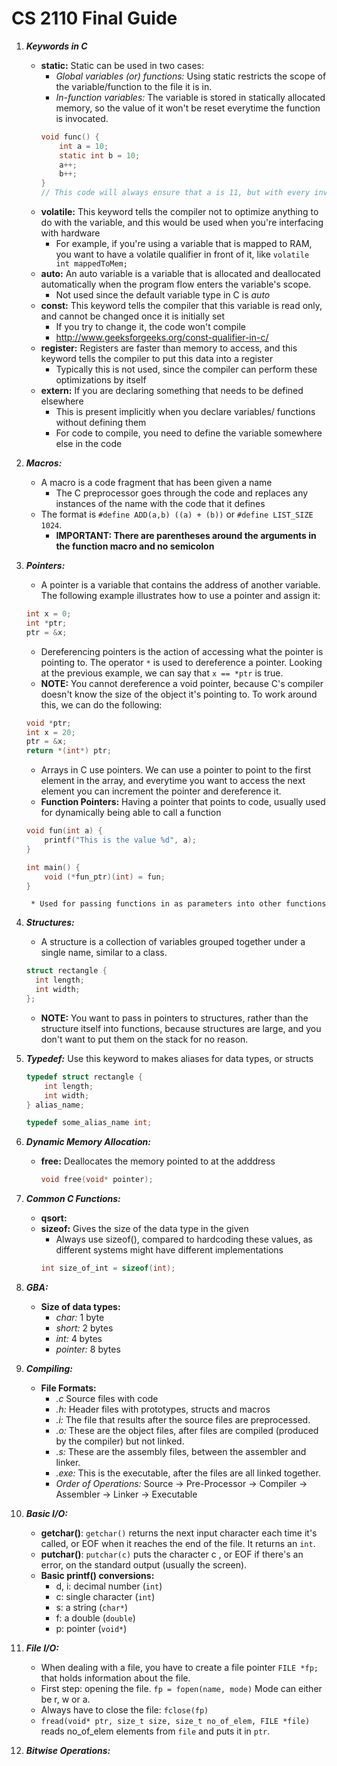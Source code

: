 # CS 2110 Final Guide
1. ***Keywords in C***
   * **static:** Static can be used in two cases:
	   * *Global variables (or) functions:* Using static restricts the scope of the variable/function to the file it is in.
	   * *In-function variables:* The variable is stored in statically allocated memory, so the value of it won't be reset everytime the function is invocated.
	   ```c
	   void func() {
		   int a = 10;
		   static int b = 10;
		   a++;
		   b++;
	   }
	   // This code will always ensure that a is 11, but with every invocation of func(), b increases one.
	   ```
	* **volatile:** This keyword tells the compiler not to optimize anything to do with the variable, and this would be used when you're interfacing with hardware
	   * For example, if you're using a variable that is mapped to RAM, you want to have a volatile qualifier in front of it, like ```volatile int mappedToMem; ```
	* **auto:** An auto variable is a variable that is allocated and deallocated automatically when the program flow enters the variable's scope. 
		* Not used since the default variable type in C is *auto*
	* **const:** This keyword tells the compiler that this variable is read only, and cannot be changed once it is initially set
		* If you try to change it, the code won't compile
		* http://www.geeksforgeeks.org/const-qualifier-in-c/
	* **register:** Registers are faster than memory to access, and this keyword tells the compiler to put this data into a register
		* Typically this is not used, since the compiler can perform these optimizations by itself
	* **extern:** If you are declaring something that needs to be defined elsewhere
		* This is present implicitly when you declare variables/ functions without defining them
		* For code to compile, you need to define the variable somewhere else in the code
   
2. ***Macros:***
	* A macro is a code fragment that has been given a name
		* The C preprocessor goes through the code and replaces any instances of the name with the code that it defines
	* The format is ```#define ADD(a,b) ((a) + (b))``` or ```#define LIST_SIZE 1024```. 
		* **IMPORTANT: There are parentheses around the arguments in the function macro and no semicolon**
	
3. ***Pointers:***
	* A pointer is a variable that contains the address of another variable. The following example illustrates how to use a pointer and assign it:
	```c
	int x = 0;
	int *ptr;
	ptr = &x;
	 ```
	* Dereferencing pointers is the action of accessing what the pointer is pointing to. The operator ```*``` is used to dereference a pointer. Looking at the previous example, we can say that ```x == *ptr``` is true. 
	* **NOTE:** You cannot dereference a void pointer, because C's compiler doesn't know the size of the object it's pointing to. To work around this, we can do the following:
	```c
	void *ptr;
	int x = 20;
	ptr = &x;
	return *(int*) ptr;
	```
	* Arrays in C use pointers. We can use a pointer to point to the first element in the array, and everytime you want to access the next element you can increment the pointer and dereference it.
	* **Function Pointers:** Having a pointer that points to code, usually used for dynamically being able to call a function
	```c
	void fun(int a) {
		printf("This is the value %d", a);
	}
	```

	```c
	int main() {
		void (*fun_ptr)(int) = fun;
	}
	```
	    * Used for passing functions in as parameters into other functions
	 
4. ***Structures:***
	* A structure is a collection of variables grouped together under a single name, similar to a class. 
	```c
	struct rectangle {
	  int length;
	  int width;
	};
	```
	* **NOTE:** You want to pass in pointers to structures, rather than the structure itself into functions, because structures are large, and you don't want to put them on the stack for no reason.

5. ***Typedef:*** Use this keyword to makes aliases for data types, or structs
	```c
	typedef struct rectangle {
		int length;
		int width;
	} alias_name;
	```
	```c
	typedef some_alias_name int;
	```
	
6. ***Dynamic Memory Allocation:***
	* **free:** Deallocates the memory pointed to at the adddress
		```c
		void free(void* pointer);
		```

7. ***Common C Functions:***
	* **qsort:**
	* **sizeof:** Gives the size of the data type in the given 
		* Always use sizeof(), compared to hardcoding these values, as different systems might have different implementations
		```c
		int size_of_int = sizeof(int);
		```

8. ***GBA:***
	* **Size of data types:**
		* *char:* 1 byte
		* *short:* 2 bytes
		* *int:* 4 bytes
		* *pointer:* 8 bytes

9. ***Compiling:***
	* **File Formats:**
		* *.c* Source files with code
		* *.h:* Header files with prototypes, structs and macros
		* *.i:* The file that results after the source files are preprocessed.
		* *.o:* These are the object files, after files are compiled (produced by the compiler) but not linked.
		* *.s:* These are the assembly files, between the assembler and linker.
		* *.exe:* This is the executable, after the files are all linked together.
		* *Order of Operations:* Source -> Pre-Processor -> Compiler -> Assembler -> Linker -> Executable
		
10. ***Basic I/O:***
	* **getchar()**: ```getchar()``` returns the next input character each time it's called, or EOF when it reaches the end of the file. It returns an ```int```.
	* **putchar()**: ```putchar(c)``` puts the character c , or EOF if there's an error, on the standard output (usually the screen). 
	* **Basic printf() conversions:**
		* d, i: decimal number (```int```)
		* c: single character (```int```)
		* s: a string (```char*```)
		* f: a double (```double```)
		* p: pointer (```void*```)

11. ***File I/O:***
	* When dealing with a file, you have to create a file pointer ```FILE *fp;``` that holds information about the file.
	* First step: opening the file. ```fp = fopen(name, mode)``` Mode can either be r, w or a.
	* Always have to close the file: ```fclose(fp)```
	* ```fread(void* ptr, size_t size, size_t no_of_elem, FILE *file)``` reads no_of_elem elements from ```file``` and puts it in ```ptr```.

12. ***Bitwise Operations:***
